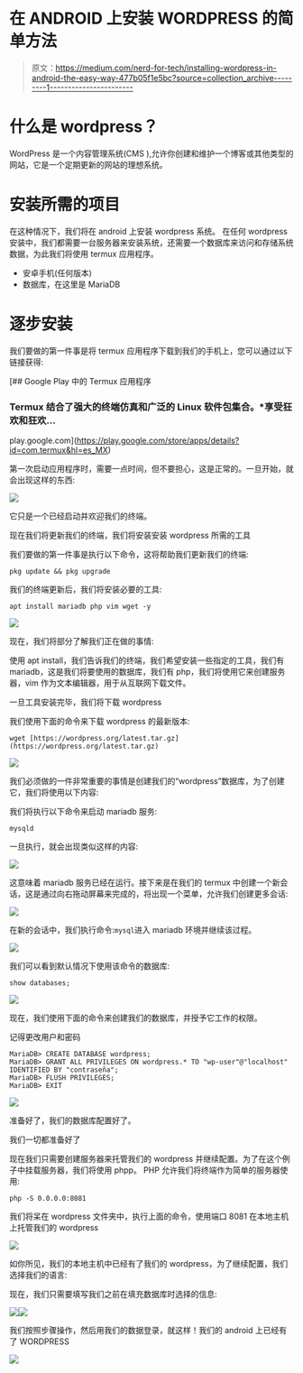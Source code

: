 # 在 ANDROID 上安装 WORDPRESS 的简单方法

> 原文：<https://medium.com/nerd-for-tech/installing-wordpress-in-android-the-easy-way-477b05f1e5bc?source=collection_archive---------1----------------------->

# 什么是 wordpress？

WordPress 是一个内容管理系统(CMS ),允许你创建和维护一个博客或其他类型的网站，它是一个定期更新的网站的理想系统。

# 安装所需的项目

在这种情况下，我们将在 android 上安装 wordpress 系统。
在任何 wordpress 安装中，我们都需要一台服务器来安装系统，还需要一个数据库来访问和存储系统数据，为此我们将使用 termux 应用程序。

*   安卓手机(任何版本)
*   数据库，在这里是 MariaDB

# 逐步安装

我们要做的第一件事是将 termux 应用程序下载到我们的手机上，您可以通过以下链接获得:

[](https://play.google.com/store/apps/details?id=com.termux&hl=es_MX) [## Google Play 中的 Termux 应用程序

### Termux 结合了强大的终端仿真和广泛的 Linux 软件包集合。*享受狂欢和狂欢…

play.google.com](https://play.google.com/store/apps/details?id=com.termux&hl=es_MX) 

第一次启动应用程序时，需要一点时间，但不要担心，这是正常的。一旦开始，就会出现这样的东西:

![](img/a98c87283f420bdf9f5fe43f47bba5db.png)

它只是一个已经启动并欢迎我们的终端。

现在我们将更新我们的终端，我们将安装安装 wordpress 所需的工具

我们要做的第一件事是执行以下命令，这将帮助我们更新我们的终端:

`pkg update && pkg upgrade`

我们的终端更新后，我们将安装必要的工具:

`apt install mariadb php vim wget -y`

![](img/3c6488839ce028483ee79165922a4a21.png)

现在，我们将部分了解我们正在做的事情:

使用 apt install，我们告诉我们的终端，我们希望安装一些指定的工具，我们有 mariadb，这是我们将要使用的数据库，我们有 php，我们将使用它来创建服务器，vim 作为文本编辑器，用于从互联网下载文件。

一旦工具安装完毕，我们将下载 wordpress

我们使用下面的命令来下载 wordpress 的最新版本:

`wget [https://wordpress.org/latest.tar.gz](https://wordpress.org/latest.tar.gz)`

![](img/e97f6993e1e9fbc23d437b287f91ab79.png)

我们必须做的一件非常重要的事情是创建我们的“wordpress”数据库，为了创建它，我们将使用以下内容:

我们将执行以下命令来启动 mariadb 服务:

`mysqld`

一旦执行，就会出现类似这样的内容:

![](img/5380e4d9ecc9ccc8e18b1f482a398d97.png)

这意味着 mariadb 服务已经在运行。接下来是在我们的 termux 中创建一个新会话，这是通过向右拖动屏幕来完成的，将出现一个菜单，允许我们创建更多会话:

![](img/6b1ee9f668f548524398ffed1ff077ec.png)

在新的会话中，我们执行命令:`mysql`进入 mariadb 环境并继续该过程。

![](img/9fcc5b3223f69cb81f4d330be671ec2d.png)

我们可以看到默认情况下使用该命令的数据库:

`show databases;`

![](img/812a831d983326dd1674b965f023d832.png)

现在，我们使用下面的命令来创建我们的数据库，并授予它工作的权限。

记得更改用户和密码

```
MariaDB> CREATE DATABASE wordpress;
MariaDB> GRANT ALL PRIVILEGES ON wordpress.* TO "wp-user"@"localhost" IDENTIFIED BY "contraseña";
MariaDB> FLUSH PRIVILEGES;
MariaDB> EXIT
```

![](img/545dcd623e2fd15fcb36b08eb855ab79.png)

准备好了，我们的数据库配置好了。

我们一切都准备好了

现在我们只需要创建服务器来托管我们的 wordpress 并继续配置。为了在这个例子中挂载服务器，我们将使用 phpp。
PHP 允许我们将终端作为简单的服务器使用:

`php -S 0.0.0.0:8081`

我们将呆在 wordpress 文件夹中，执行上面的命令，使用端口 8081 在本地主机上托管我们的 wordpress

![](img/30efc7f823ee79dcf13e9484a46c23d7.png)

如你所见，我们的本地主机中已经有了我们的 wordpress，为了继续配置，我们选择我们的语言:

现在，我们只需要填写我们之前在填充数据库时选择的信息:

![](img/cd9819ec8e402ed9259328b4d14105ed.png)![](img/6b7e035ebad33a07c7e5cce072642940.png)

我们按照步骤操作，然后用我们的数据登录，就这样！我们的 android 上已经有了 WORDPRESS

![](img/a32e2e03610e136f480c485e5996c34f.png)